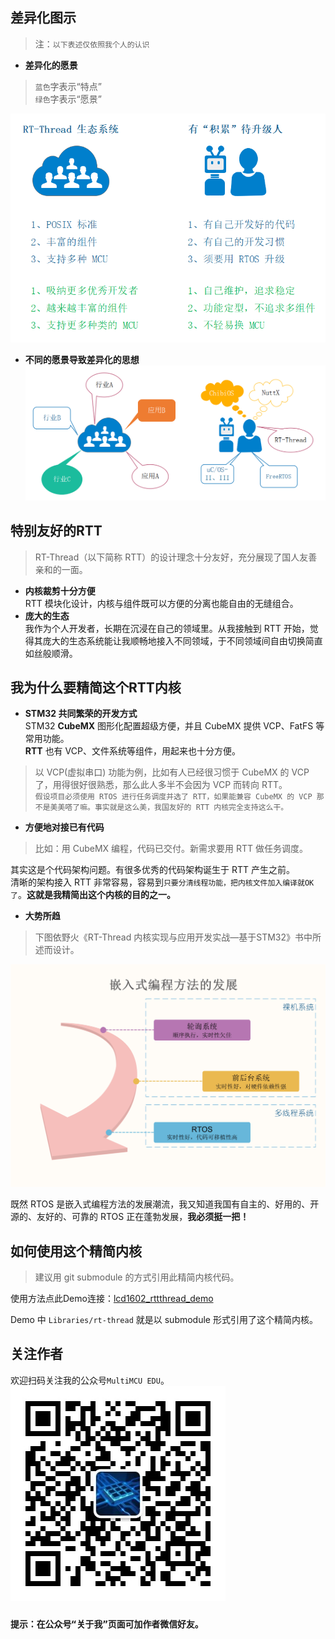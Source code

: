 差异化图示
---
> 注：`以下表述仅依照我个人的认识`
* **差异化的愿景**
> `蓝色`字表示“特点”<br>
> `绿色`字表示“愿景”

![](https://github.com/SuWeipeng/img/raw/master/12_RT-Thread/RTT-1.png)
* **不同的愿景导致差异化的思想**
![](https://github.com/SuWeipeng/img/raw/master/12_RT-Thread/RTT-2.png)

特别友好的RTT
---
> RT-Thread（以下简称 RTT）的设计理念十分友好，充分展现了国人友善亲和的一面。
* **内核裁剪十分方便**<br>
RTT 模块化设计，内核与组件既可以方便的分离也能自由的无缝组合。
* **庞大的生态**<br>
我作为个人开发者，长期在沉浸在自己的领域里。从我接触到 RTT 开始，觉得其庞大的生态系统能让我顺畅地接入不同领域，于不同领域间自由切换简直如丝般顺滑。

我为什么要精简这个RTT内核
---
* **STM32 共同繁荣的开发方式**<br>
STM32 **CubeMX** 图形化配置超级方便，并且 CubeMX 提供 VCP、FatFS 等常用功能。<br>
**RTT** 也有 VCP、文件系统等组件，用起来也十分方便。
> 以 VCP(虚拟串口) 功能为例，比如有人已经很习惯于 CubeMX 的 VCP 了，用得很好很熟悉，那么此人多半不会因为 VCP 而转向 RTT。<br>
> `假设项目必须使用 RTOS 进行任务调度并选了 RTT，如果能兼容 CubeMX 的 VCP 那不是美美嗒了嘛。事实就是这么美，我国友好的 RTT 内核完全支持这么干。`
* **方便地对接已有代码**
> 比如：用 CubeMX 编程，代码已交付。新需求要用 RTT 做任务调度。

其实这是个代码架构问题。有很多优秀的代码架构诞生于 RTT 产生之前。<br>
清晰的架构接入 RTT 非常容易，容易到`只要分清线程功能，把内核文件加入编译就OK了`。**这就是我精简出这个内核的目的之一。**
* **大势所趋**
> 下图依野火《RT-Thread 内核实现与应用开发实战—基于STM32》书中所述而设计。

![](https://github.com/SuWeipeng/img/raw/master/12_RT-Thread/RTT-3.jpg)

既然 RTOS 是嵌入式编程方法的发展潮流，我又知道我国有自主的、好用的、开源的、友好的、可靠的 RTOS 正在蓬勃发展，**我必须挺一把！**

如何使用这个精简内核
---
> 建议用 git submodule 的方式引用此精简内核代码。

使用方法点此Demo连接：[lcd1602_rttthread_demo](https://github.com/SuWeipeng/lcd1602_rttthread_demo)

Demo 中 `Libraries/rt-thread` 就是以 submodule 形式引用了这个精简内核。


关注作者
---
欢迎扫码关注我的公众号`MultiMCU EDU`。
![](https://github.com/SuWeipeng/img/raw/master/gongzonghao.jpg)
### `提示：在公众号“关于我”页面可加作者微信好友。`

 
